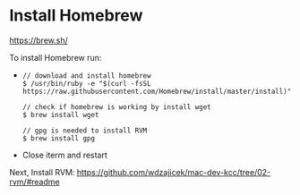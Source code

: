 # Install Homebrew

<https://brew.sh/>

To install Homebrew run:
  -     // download and install homebrew
        $ /usr/bin/ruby -e "$(curl -fsSL https://raw.githubusercontent.com/Homebrew/install/master/install)"

        // check if homebrew is working by install wget
        $ brew install wget

        // gpg is needed to install RVM
        $ brew install gpg

  - Close iterm and restart

Next, Install RVM: <https://github.com/wdzajicek/mac-dev-kcc/tree/02-rvm/#readme>
